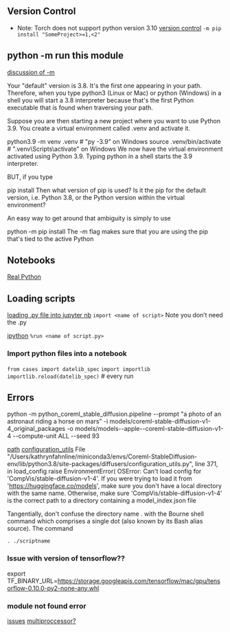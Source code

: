 ## Version Control

- Note:  Torch does not support python version 3.10 
[version control](https://packaging.python.org/en/latest/tutorials/installing-packages/#installing-from-pypi)
`-m pip install "SomeProject>=1,<2"`

## python -m run this module
[discussion of -m](https://stackoverflow.com/questions/50821312/meaning-of-python-m-flag)

Your "default" version is 3.8. It's the first one appearing in your path. Therefore, when you type python3 (Linux or Mac) or python (Windows) in a shell you will start a 3.8 interpreter because that's the first Python executable that is found when traversing your path.

Suppose you are then starting a new project where you want to use Python 3.9. You create a virtual environment called .venv and activate it.

python3.9 -m venv .venv         # "py -3.9" on Windows
source .venv/bin/activate    # ".venv\Scripts\activate" on Windows 
We now have the virtual environment activated using Python 3.9. Typing python in a shell starts the 3.9 interpreter.

BUT, if you type

pip install <some-package>
Then what version of pip is used? Is it the pip for the default version, i.e. Python 3.8, or the Python version within the virtual environment?

An easy way to get around that ambiguity is simply to use

python -m pip install <some-package>
The -m flag makes sure that you are using the pip that's tied to the active Python 

## Notebooks

[Real Python](https://realpython.com/run-python-scripts/)

## Loading scripts

[loading .py file into jupyter nb](https://discourse.jupyter.org/t/how-to-work-with-pure-python-file-py/4443/3)
`import <name of script>` Note you don’t need the .py

[ipython](https://ipython.readthedocs.io/en/stable/interactive/magics.html#magic-run)
`%run <name of script.py>`


### Import python files into a notebook

`from cases import datelib_spec`
`import importlib`
`importlib.reload(datelib_spec)` # every run

## Errors

python -m python_coreml_stable_diffusion.pipeline --prompt "a photo of an astronaut riding a horse on mars" -i models/coreml-stable-diffusion-v1-4_original_packages -o models/models--apple--coreml-stable-diffusion-v1-4 --compute-unit ALL --seed 93

[path](https://stackoverflow.com/questions/31435921/difference-between-and/55342466#55342466)
[configuration_utils](https://github.com/huggingface/diffusers/blob/main/src/diffusers/configuration_utils.py)
File "/Users/kathrynfahnline/miniconda3/envs/Coreml-StableDiffusion-env/lib/python3.8/site-packages/diffusers/configuration_utils.py", line 371, in load_config
    raise EnvironmentError(
OSError: Can't load config for 'CompVis/stable-diffusion-v1-4'. If you were trying to load it from 'https://huggingface.co/models', make sure you don't have a local directory with the same name. Otherwise, make sure 'CompVis/stable-diffusion-v1-4' is the correct path to a directory containing a model_index.json file

Tangentially, don't confuse the directory name . with the Bourne shell command which comprises a single dot (also known by its Bash alias source). The command


`. ./scriptname`


### Issue with version of tensorflow??
export TF_BINARY_URL=https://storage.googleapis.com/tensorflow/mac/gpu/tensorflow-0.10.0-py2-none-any.whl

### module not found error
[issues](https://github.com/carson-katri/dream-textures/issues/430)
[multiproccessor?](https://docs.python.org/3/library/multiprocessing.html#contexts-and-start-methods)

